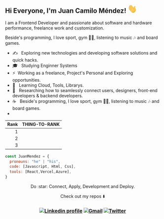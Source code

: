 
<h2> Hi Everyone, I'm Juan Camilo Méndez! <img src="https://raw.githubusercontent.com/ABSphreak/ABSphreak/master/gifs/Hi.gif" width="30px"></h2>

I am a Frontend Developer and passionate about software and hardware performance, freelance work and customization.   

Beside's programming, I love sport, gym ⛹🏼, listening to music 🎶 and board games.
- ✍️ &nbsp; Exploring new technologies and developing software solutions and quick hacks.
- 🎓 &nbsp; Studying Enginner Systems 
- ⚡&nbsp; Working as a freelance, Project's Personal and Exploring opportunities.
- 🌱 &nbsp; Learning Cloud, Tools, Librarys.
- 💬  &nbsp; Researching how to seamlessly connect users, designers, front-end developers & backend developers.
- ☕ &nbsp; Beside's programming, I love sport, gym ⛹🏼, listening to music 🎶 and board games.
- 
| Rank | THING-TO-RANK |
|-----:|---------------|
|     1|               |
|     2|               |
|     3|               |


```javascript
const JuanMendez = {
  pronouns: "he" | "his",
  code: [Javascript, Html, Css],
  tools: [React,Vercel,Azure],
}
```
<p align="center"> Do :star: Connect, Apply, Development and Deploy. 
</p>
<p align="center">
Check out my repos ⬇️  
</p>


<h3>
  <p align="center">
    <a href="www.linkedin.com/in/jcxmendezz"><img alt="Linkedin profile" title="Linkedin" src="https://raw.githubusercontent.com/Thomas-George-T/Thomas-George-T/master/assets/linkedin.svg")
" width="100" height="30" /></a>
    <a href="mailto:juanmendez17t@gmail.com"><img alt="Gmail" src="https://raw.githubusercontent.com/Thomas-George-T/Thomas-George-T/master/assets/google-gmail.svg" title="Email" width="100" height="30" /></a>
    <a href="https://twitter.com/JuanM193"><img alt="Twitter" src="https://raw.githubusercontent.com/Thomas-George-T/Thomas-George-T/master/assets/twitter.svg" title="Twitter" width="100" height="30" /></a>
</p>

  <h3>
  


